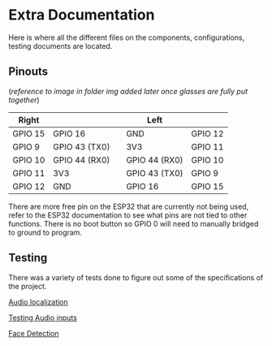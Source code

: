 # Extra Documentation

Here is where all the different files on the components, configurations, testing documents are located.

## Pinouts

(*reference to image in folder img added later once glasses are fully put together*)

|Right| | |Left| | 
| ------------- | ------- | - | ------- | ------------- |
| GPIO 15 | GPIO 16 | | GND | GPIO 12 | 
| GPIO 9| GPIO 43 (TX0) | | 3V3 | GPIO 11| 
| GPIO 10 | GPIO 44 (RX0) | | GPIO 44 (RX0) | GPIO 10 | 
| GPIO 11 | 3V3 | | GPIO 43 (TX0) | GPIO 9| 
| GPIO 12 | GND | | GPIO 16 | GPIO 15 |

There are more free pin on the ESP32 that are currently not being used, refer to the ESP32 documentation to see what pins are not tied to other functions. There is no boot button so GPIO 0 will need to manually bridged to ground to program.

## Testing
There was a variety of tests done to figure out some of the specifications of the project.

[Audio localization](/Extra%20Documentation/Audio%20localization.md)

[Testing Audio inputs](/Extra%20Documentation/Tesing%20Audio%20inputs.md)

[Face Detection](/Extra%20Documentation/Face%20Detection.md)
